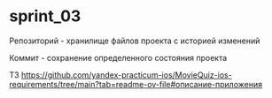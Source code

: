 # sprint_03 

Репозиторий - хранилище файлов проекта с историей изменений

Коммит - сохранение определенного состояния проекта

ТЗ
https://github.com/yandex-practicum-ios/MovieQuiz-ios-requirements/tree/main?tab=readme-ov-file#описание-приложения
